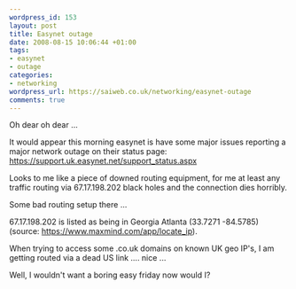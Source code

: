 ```yaml
--- 
wordpress_id: 153
layout: post
title: Easynet outage
date: 2008-08-15 10:06:44 +01:00
tags: 
- easynet
- outage
categories: 
- networking
wordpress_url: https://saiweb.co.uk/networking/easynet-outage
comments: true
---
```

Oh dear oh dear ...

It would appear this morning easynet is have some major issues reporting a major network outage on their status page: <a href="https://support.uk.easynet.net/support_status.aspx">https://support.uk.easynet.net/support_status.aspx</a>

Looks to me like a piece of downed routing equipment, for me at least any traffic routing via 67.17.198.202 black holes and the connection dies horribly.

Some bad routing setup there ... 

67.17.198.202 is listed as being in Georgia Atlanta (33.7271 -84.5785) (source: <a href="https://www.maxmind.com/app/locate_ip">https://www.maxmind.com/app/locate_ip</a>).

When trying to access some .co.uk domains on known UK geo IP's, I am getting routed via a dead US link .... nice ...

Well, I wouldn't want a boring easy friday now would I?
